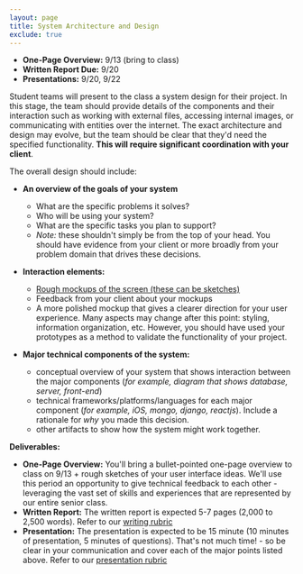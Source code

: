 ```yaml
---
layout: page
title: System Architecture and Design
exclude: true
---
```


- **One-Page Overview:** 9/13 (bring to class)
- **Written Report Due:** 9/20
- **Presentations:** 9/20, 9/22

Student teams will present to the class a system design for their project. In this stage, the team should provide details of the components and their interaction such as working with external files, accessing internal images, or communicating with entities over the internet. The exact architecture and design may evolve, but the team should be clear that they'd need the specified functionality. **This will require significant coordination with your client**.

The overall design should include:
- **An overview of the goals of your system**
  - What are the specific problems it solves?
  - Who will be using your system?
  - What are the specific tasks you plan to support?
  - _Note:_ these shouldn't simply be from the top of your head. You should have evidence from your client or more broadly from your problem domain that drives these decisions.

- **Interaction elements:**
  - [Rough mockups of the screen (these can be sketches)](http://faculty.washington.edu/ajko/books/design-methods/how-to-prototype.html)
  - Feedback from your client about your mockups
  - A more polished mockup that gives a clearer direction for your user experience. Many aspects may change after this point: styling, information organization, etc. However, you should have used your prototypes as a method to validate the functionality of your project.

- **Major technical components of the system:**
  - conceptual overview of your system that shows interaction between the major components (_for example, diagram that shows database, server, front-end_)
  - technical frameworks/platforms/languages for each major component (_for example, iOS, mongo, django, reactjs_). Include a rationale for _why_ you made this decision.
  - other artifacts to show how the system might work together.

**Deliverables:**
- **One-Page Overview:** You'll bring a bullet-pointed one-page overview to class on 9/13 + rough sketches of your user interface ideas. We'll use this period an opportunity to give technical feedback to each other - leveraging the vast set of skills and experiences that are represented by our entire senior class.
- **Written Report:** The written report is expected 5-7 pages (2,000 to 2,500 words). Refer to our [writing rubric](../rubrics/writing.pdf)
- **Presentation:** The presentation is expected to be 15 minute (10 minutes of presentation, 5 minutes of questions). That's not much time! - so be clear in your communication and cover each of the major points listed above. Refer to our [presentation rubric](../rubrics/presentation.pdf)
